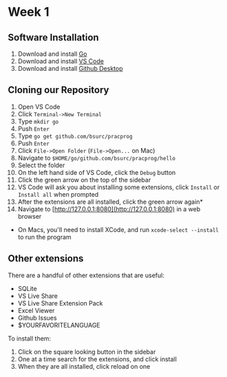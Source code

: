 # Week 1

## Software Installation

1. Download and install [Go](https://golang.org/dl/)
2. Download and install [VS Code](https://code.visualstudio.com/Download)
3. Download and install [Github Desktop](desktop.github.com)

## Cloning our Repository

1. Open VS Code
2. Click `Terminal->New Terminal`
3. Type `mkdir go`
4. Push `Enter`
5. Type `go get github.com/bsurc/pracprog`
6. Push `Enter`
7. Click `File->Open Folder` (`File->Open...` on Mac)
8. Navigate to `$HOME/go/github.com/bsurc/pracprog/hello`
9. Select the folder
10. On the left hand side of VS Code, click the `Debug` button
11. Click the green arrow on the top of the sidebar
12. VS Code will ask you about installing some extensions, click `Install` or `Install all` when prompted
13. After the extensions are all installed, click the green arrow again*
14. Navigate to [http://127.0.0.1:8080](http://127.0.0.1:8080) in a web browser

* On Macs, you'll need to install XCode, and run `xcode-select --install` to run the program

## Other extensions

There are a handful of other extensions that are useful:

- SQLite
- VS Live Share
- VS Live Share Extension Pack
- Excel Viewer
- Github Issues
- $YOURFAVORITELANGUAGE

To install them:

1. Click on the square looking button in the sidebar
2. One at a time search for the extensions, and click install
3. When they are all installed, click reload on one

